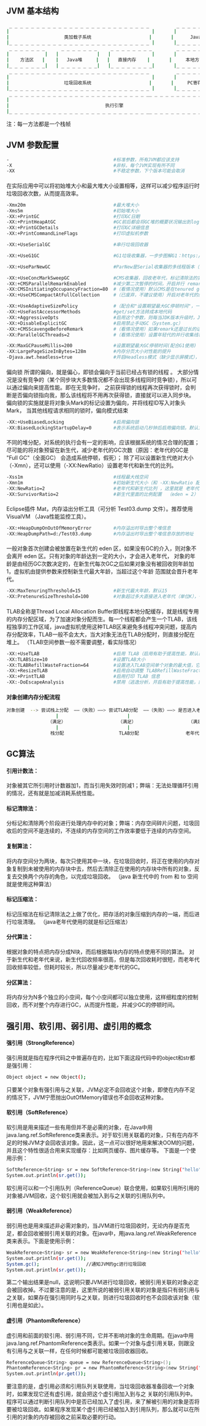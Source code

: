 ## JVM 基本结构
```bash
 _ _ _ _ _ _ _ _ _ _ _ _ _ _ _ _ _ _ _ _ _ _ _ _ _ _          _ _ _ _ _ _ _ _ _ _ 
|                                                    |       |                   |
|                    类加载子系统                     |       |      Java栈       |
|_ _ _ _ _ _ _ _ _ _ _ _ _ _ _ _ _ _ _ _ _ _ _ _ _ _ |       |_ _ _ _ _ _ _ _ _ _|   
 _ _ _ _ _ _ _      _ _ _ _ _ _ _     _ _ _ _ _ _ _ _         _ _ _ _ _ _ _ _ _ _ 
|             |   |              |   |               |       |                   |
|    方法区   |    |   Java堆     |   |   直接内存    |       |     本地方法区     |
|_ _ _ _ _ _ _|   | _ _ _ _ _ _ _|   |_ _ _ _ _ _ _ _|       |_ _ _ _ _ _ _ _ _ _|
 _ _ _ _ _ _ _ _ _ _ _ _ _ _ _ _ _ _ _ _ _ _ _ _ _ _          _ _ _ _ _ _ _ _ _ _ 
|                                                    |       |                   |
|                    垃圾回收系统                     |       |     PC寄存器       |
|_ _ _ _ _ _ _ _ _ _ _ _ _ _ _ _ _ _ _ _ _ _ _ _ _ _ |       |_ _ _ _ _ _ _ _ _ _|
 _ _ _ _ _ _ _ _ _ _ _ _ _ _ _ _ _ _ _ _ _ _ _ _ _ __ _ _ _ _ _ _ _ _ _ _ _ _ _ _ 
|                                                                                |
|                                   执行引擎                                      |
|_ _ _ _ _ _ _ _ _ _ _ _ _ _ _ _ _ _ _ _ _ _ _ _ _ __ _ _ _ _ _ _ _ _ _ _ _ _ _ _|
```
注：每一方法都是一个栈帧
## JVM 参数配置
```bash
-                                      #标准参数，所有JVM都应该支持
-X                                     #非标，每个JVM实现有所不同
-XX                                    #不稳定参数，下个版本可能会取消
```
####
在实际应用中可以将初始堆大小和最大堆大小设置相等，这样可以减少程序运行时垃圾回收次数，从而提高效率。
```bash
-Xmx20m                                #最大堆大小
-Xms5m                                 #初始堆大小
-XX:+PrintGC                           #打印GC日期
-XX:+PrintHeapAtGC                     #GC前后都会将GC堆的概要状况输出到log中
-XX:+PrintGCDetails                    #打印GC详细信息
-XX:+PrintCommandLineFlags             #打印虚拟机参数

-XX:+UseSerialGC                       #串行垃圾回收器

-XX:+UseG1GC                           #G1垃圾收集器，一步步图解G1：https://mp.weixin.qq.com/s/ZwlT89vsvD2e0qEuxZto3Q；详解：https://tech.meituan.com/g1.html

-XX:+UseParNewGC                       #ParNew是Serial收集器的多线程版本（新生代并发收集器）。Server模式下默认新生代收集器，除了Serial收集器之外，一般与CMS或G1配个使用

-XX:+UseConcMarkSweepGC                #CMS收集器，回收老年代，标记清除法的实现，缺点：内存空间碎片问题，垃圾回收后的空间不是连续的，当再分配大对象时，因为没有连续的空间分配，会出现Full GC
-XX:+CMSParallelRemarkEnabled          #减少第二次暂停的时间，开启并行 remark
-XX:CMSInitiatingOccupancyFraction=80  #（看情况使用）默认CMS是在tenured generation沾满68%的时候开始进行CMS收集，如果你的年老代增长不是那么快，并且希望降低CMS次数的话，可以适当调高此值
-XX:+UseCMSCompactAtFullCollection     #（已废弃，不建议使用）开启对老年代的压缩，是碎片减少

-XX:+UseAdaptiveSizePolicy             #（配合和"设置期望最大GC停顿时间"，一起使用，不兼容CMS）并行收集器会自动选择年轻代区大小和相应的Survivor区比例，以达到目标系统规定的最低相应时间或者收集频率等，此值建议使用并行收集器时，一直打开
-XX:+UseFastAccessorMethods            #get/set方法转成本地代码
-XX:+AggressiveOpts                    #启用这个参数，则每当JDK版本升级时，JVM都会使用最新加入的优化技术
-XX:+DisableExplicitGC                 #启用禁止手动GC（System.gc）
-XX:+CMSScavengeBeforeRemark           #（看情况使用）如果remark还是过长的话，强制remark之前开始一次minor gc，减少remark的暂停时间，但是在remark之后也将立即开始又一次minor gc
-XX:ParallelGCThreads=2                #（看情况使用）设置年轻代的并行收集线程数，默认是(cpu <= 8) ? cpu : 3 + ((cpu * 5) / 8)

-XX:MaxGCPauseMillis=200               #设置期望最大GC停顿时间(配合G1使用)（JVM会尽力实现，但不保证达到），年轻代垃圾回收的最长时间，如果无法满足此时间，JVM会自动调整年轻代大小，以满足此值
-XX:LargePageSizeInBytes=128m          #内存分页大小对性能的提升
-Djava.awt.headless=true               #开启Headless模式（缺少显示屏模式），解决 tomcat bug
```
####
偏向锁
所谓的偏向，就是偏心，即锁会偏向于当前已经占有锁的线程 。
大部分情况是没有竞争的（某个同步块大多数情况都不会出现多线程同时竞争锁），所以可以通过偏向来提高性能。即在无竞争时，
之前获得锁的线程再次获得锁时，会判断是否偏向锁指向我，那么该线程将不用再次获得锁，直接就可以进入同步块。
偏向锁的实施就是将对象头Mark的标记设置为偏向，并将线程ID写入对象头Mark，
当其他线程请求相同的锁时，偏向模式结束
```bash
-XX:+UseBiasedLocking                  #启用偏向锁
-XX:BiasedLockingStartupDelay=0        #表示系统启动几秒钟后启用偏向锁。默认为4秒，原因在于，系统刚启动时，一般数据竞争是比较激烈的，此时启用偏向锁会降低性能
```
####
不同的堆分配，对系统的执行会有一定的影响，应该根据系统的情况合理的配置；
 尽可能的将对象预留在新生代，减少老年代的GC次数（原因：老年代的GC是 "Full GC"（全面GC） 会造成系统停顿，假死）；
   除了可以设置新生代绝对大小（-Xmn），还可以使用（-XX:NewRatio）设置老年代和新生代的比列。
```bash
-Xss1m                                 #线程最大栈空间
-Xmn1m                                 #初始新生代大小（和 -XX:NewRatio 配置选其中一个），新生代的大小影响老年代大小：堆 = 新生代 + 老年代；这个参数对应用GC影响很大（可以减少GC的次数），一般设置为整个堆空间的1/3或1/4
-XX:NewRatio=2                         #老年代和新生代比列 ，这里就是 老年代 是新生代的两倍
-XX:SurvivorRatio=2                    #新生代里面的比例配置  （eden = 2） = （form=1） + （to=1）
```
####
Eclipse插件 Mat，内存溢出分析工具（可分析 Test03.dump 文件）。推荐使用  VisualVM （Java性能监控工具）。
```bash
-XX:+HeapDumpOnOutOfMemoryError        #内存溢出时导出整个堆信息
-XX:HeapDumpPath=d:/Test03.dump        #内存溢出时导出整个堆信息存放的地址
```
####
一般对象首次创建会被放置在新生代的 eden 区，如果没有GC的介入，则对象不会离开 eden 区。只有对象的年龄达到一定的大小，才会进入老年代，
对象的年龄是由经历GC次数决定的，在新生代每次GC之后如果对象没有被回收则年龄加1，虚拟机由提供参数来控制新生代最大年龄，当超过这个年龄
范围就会晋升老年代。
```bash
-XX:MaxTenuringThreshold=15            #新生代最大年龄，默认15
-XX:PretenureSizeThreshold=100         #对象超过多大直接进入老年代（单位K），一般是一个新生对象太大而 eden 区装不下，直接进入老年代。（但是要注意TLAB区域优先分配空间，TLAB说明看下面）
```
####
TLAB全称是Thread Local Allocation Buffer即线程本地分配缓存，就是线程专用的内存分配区域，为了加速对象分配而生。每一个线程都会产生一个TLAB，该线程独享的工作区域，java虚拟机使用这种TLAB区来避免多线程冲突问题，提高内存分配效率，TLAB一般不会太大，当大对象无法在TLAB分配时，则直接分配在堆上。
（TLAB空间参数一般不需要调整，看实际情况）
```bash
-XX:+UseTLAB                           #启用 TLAB（启用有助于提高性能，默认已启用）
-XX:TLABSize=10                        #设置TLAB大小
-XX:TLABRefillWasteFraction=64         #设置进入TLAB空间单个对象的最大值，它是一个比例值，默认64，即对象大于整个空间的1/64，则在堆创建对象
-XX:+ResizeTLAB                        #启用自动调整 TLABRefillWasteFraction 阈值
-XX:+PrintTLAB                         #启用打印 TLAB 信息
-XX:-DoEscapeAnalysis                  #禁用（逃逸分析，开启有助于提高性能，默认开启），要想打印 TLAB 信息，需禁用
```
#### 对象创建内存分配流程
```bash
对象创建  --> 尝试栈上分配  ——（失败）——> 尝试TLAB分配  ——（失败）——> 是否进入老年代  ——（失败）——> eden分配
                  |                         |                         |
               （满足）                   （满足）                   （满足）         
                  |                         |                         |
                栈分配                    TLAB分配                 老年代分配
```
## GC算法
#### 引用计数法：
对象被其它所引用时计数器加1，而当引用失效时则减1；弊端：无法处理循环引用的情况，还有就是加减消耗系统性能。
#### 标记清除法：
分标记和清除两个阶段进行处理内存中的对象；弊端：内存空间碎片问题，垃圾回收后的空间不是连续的，不连续的内存空间的工作效率要低于连续的内存空间。
#### 复制算法：
将内存空间分为两块，每次只使用其中一块，在垃圾回收时，将正在使用的内存对象复制到未被使用的内存块中去，然后去清除正在使用的内存块中所有的对象，反复去交换两个内存的角色，以完成垃圾回收。
（java 新生代中的  from 和 to 空间就是使用这种算法）
#### 标记压缩法：
标记压缩法在标记清除法之上做了优化，把存活的对象压缩到内存的一端，而后进行垃圾清理。
（java老年代使用的就是标记压缩法）
#### 分代算法：
根据对象的特点把内存分成N块，而后根据每块内存的特点使用不同的算法。
对于新生代和老年代来说，新生代回收频率很高，但是每次回收耗时很短，而老年代回收频率较低，但耗时较长，所以尽量减少老年代的GC。
#### 分区算法：
将内存分为N多个独立的小空间，每个小空间都可以独立使用，这样细粒度的控制回收，而不对整个内存进行GC，从而提升性能，并减少GC的停顿时间。

## 强引用、软引用、弱引用、虚引用的概念
#### 强引用（StrongReference）
强引用就是指在程序代码之中普遍存在的，比如下面这段代码中的object和str都是强引用：
```bash
Object object = new Object();
```
只要某个对象有强引用与之关联，JVM必定不会回收这个对象，即使在内存不足的情况下，JVM宁愿抛出OutOfMemory错误也不会回收这种对象。
#### 软引用（SoftReference）
软引用是用来描述一些有用但并不是必需的对象，在Java中用java.lang.ref.SoftReference类来表示。对于软引用关联着的对象，只有在内存不足的时候JVM才会回收该对象。因此，这一点可以很好地用来解决OOM的问题，并且这个特性很适合用来实现缓存：比如网页缓存、图片缓存等。
下面是一个使用示例：
```bash
SoftReference<String> sr = new SoftReference<String>(new String("hello"));
System.out.println(sr.get());
```
软引用可以和一个引用队列（ReferenceQueue）联合使用，如果软引用所引用的对象被JVM回收，这个软引用就会被加入到与之关联的引用队列中。
#### 弱引用（WeakReference）
弱引用也是用来描述非必需对象的，当JVM进行垃圾回收时，无论内存是否充足，都会回收被弱引用关联的对象。在java中，用java.lang.ref.WeakReference类来表示。下面是使用示例：
```bash
WeakReference<String> sr = new WeakReference<String>(new String("hello"));
System.out.println(sr.get());
System.gc();                 //通知JVM的gc进行垃圾回收
System.out.println(sr.get());
```
第二个输出结果是null，这说明只要JVM进行垃圾回收，被弱引用关联的对象必定会被回收掉。不过要注意的是，这里所说的被弱引用关联的对象是指只有弱引用与之关联，如果存在强引用同时与之关联，则进行垃圾回收时也不会回收该对象（软引用也是如此）。
#### 虚引用（PhantomReference）
虚引用和前面的软引用、弱引用不同，它并不影响对象的生命周期。在java中用java.lang.ref.PhantomReference类表示。如果一个对象与虚引用关联，则跟没有引用与之关联一样，在任何时候都可能被垃圾回收器回收。
```bash
ReferenceQueue<String> queue = new ReferenceQueue<String>();
PhantomReference<String> pr = new PhantomReference<String>(new String("hello"), queue);
System.out.println(pr.get());
```
要注意的是，虚引用必须和引用队列关联使用，当垃圾回收器准备回收一个对象时，如果发现它还有虚引用，就会把这个虚引用加入到与之 关联的引用队列中。程序可以通过判断引用队列中是否已经加入了虚引用，来了解被引用的对象是否将要被垃圾回收。如果程序发现某个虚引用已经被加入到引用队列，那么就可以在所引用的对象的内存被回收之前采取必要的行动。

